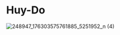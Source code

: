 # Huy-Do
![248947_176303575761885_5251952_n (4)](https://user-images.githubusercontent.com/43397090/117222748-6df90480-adc9-11eb-82d9-e9ab2df331ad.jpg)
